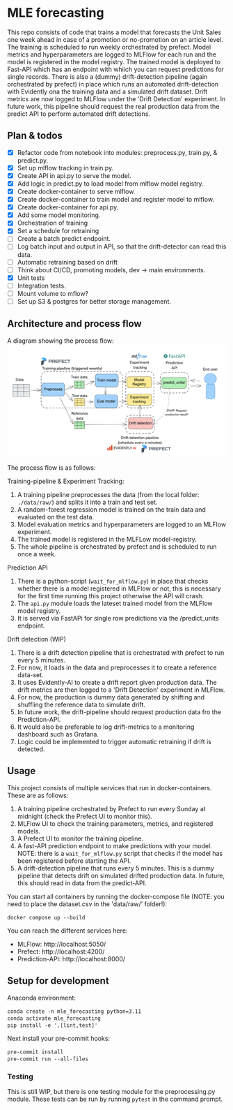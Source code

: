 
# MLE forecasting

This repo consists of code that trains a model that forecasts the Unit Sales one week ahead in case of a promotion or no-promotion on an article level. The training is scheduled to run weekly orchestrated by prefect. Model metrics and hyperparameters are logged to MLFlow for each run and the model is registered in the model registry. The trained model is deployed to Fast-API which has an endpoint with whiich you can request predictions for single records. There is also a (dummy) drift-detection pipeline (again orchestrated by prefect) in place which runs an automated drift-detection with Evidently ona the training data and a simulated drift dataset. Drift metrics are now logged to MLFlow under the 'Drift Detection' experiment. In future work, this pipeline should request the real production data from the predict API to perform automated drift detections.


## Plan & todos

- [x] Refactor code from notebook into modules: preprocess.py, train.py, & predict.py.
- [x] Set up mlflow tracking in train.py.
- [x] Create API in api.py to serve the model.
- [x] Add logic in predict.py to load model from mlflow model registry.
- [x] Create docker-container to serve mlflow.
- [x] Create docker-container to train model and register model to mlflow.
- [x] Create docker-container for api.py.
- [x] Add some model monitoring.
- [x] Orchestration of training
- [x] Set a schedule for retraining
- [ ] Create a batch predict endpoint.
- [ ] Log batch input and output in API, so that the drift-detector can read this data.
- [ ] Automatic retraining based on drift
- [ ] Think about CI/CD, promoting models, dev -> main environments.
- [x] Unit tests
- [ ] Integration tests.
- [ ] Mount volume to mflow?
- [ ] Set up S3 & postgres for better storage management.

## Architecture and process flow

A diagram showing the process flow:
![Architecture](images/architecture.png)


The process flow is as follows:

Training-pipeline & Experiment Tracking:
1. A training pipeline preprocesses the data (from the local folder: `./data/raw/`) and splits it into a train and test set. 
2. A random-forest regression model is trained on the train data and evaluated on the test data.
3. Model evaluation metrics and hyperparameters are logged to an MLFlow experiment.
4. The trained model is registered in the MLFLow model-registry.
5. The whole pipeline is orchestrated by prefect and is scheduled to run once a week.

Prediction API
1. There is a python-script (`wait_for_mlflow.py`) in place that checks whether there is a model registered in MLFlow or not, this is necessary for the first time running this project otherwise the API will crash.
2. The `api.py` module loads the lateset trained model from the MLFlow model registry.
3. It is served via FastAPi for single row predictions via the /predict_units endpoint.

Drift detection (WIP)
1. There is a drift detection pipeline that is orchestrated with prefect to run every 5 minutes.
2. For now, it loads in the data and preprocesses it to create a reference data-set.
3. It uses Evidently-AI to create a drift report given production data. The drift metrics are then logged to a 'Drift Detection' experiment in MLFlow.
4. For now, the production is dummy data generated by shifting and shuffling the reference data to simulate drift.
5. In future work, the drift-pipeline should request production data fro the Prediction-API.
6. It would also be preferable to log drift-metrics to a monitoring dashboard such as Grafana.
7. Logic could be implemented to trigger automatic retraining if drift is detected.

## Usage

This project consists of multiple services that run in docker-containers. These are as follows:

1. A training pipeline orchestrated by Prefect to run every Sunday at midnight (check the Prefect UI to monitor this).
2. MLFlow UI to check the training parameters, metrics, and registered models.
3. A Prefect UI to monitor the training pipeline.
4. A fast-API prediction endpoint to make predictions with your model. NOTE: there is a `wait_for_mlflow.py` script that checks if the model has been registered before starting the API.
5. A drift-detection pipeline that runs every 5 minutes. This is a dummy pipeline that detects drift on simulated drifted production data. In future, this should read in data from the predict-API. 

You can start all containers by running the docker-compose file (NOTE: you need to place the dataset.csv in the 'data/raw/' folder!):

```
docker compose up --build
```

You can reach the different services here:

- MLFlow: http://localhost:5050/
- Prefect: http://localhost:4200/
- Prediction-API: http://localhost:8000/


## Setup for development

Anaconda environment:
```
conda create -n mle_forecasting python=3.11
conda activate mle_forecasting
pip install -e '.[lint,test]'
```

Next install your pre-commit hooks:
```
pre-commit install
pre-commit run --all-files
```


### Testing
This is still WIP, but there is one testing module for the preprocessing.py module. These tests can be run by running `pytest` in the command prompt.